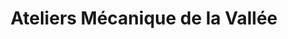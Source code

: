---
title: "Ateliers Mécanique de la Vallée"
url: /ballancourt-sur-essonne/ateliers-mecanique-de-la-vallee/
shop: réparation de voitures
---